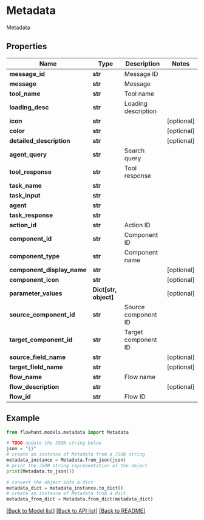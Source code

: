 # Metadata

Metadata

## Properties

Name | Type | Description | Notes
------------ | ------------- | ------------- | -------------
**message_id** | **str** | Message ID | 
**message** | **str** | Message | 
**tool_name** | **str** | Tool name | 
**loading_desc** | **str** | Loading description | 
**icon** | **str** |  | [optional] 
**color** | **str** |  | [optional] 
**detailed_description** | **str** |  | [optional] 
**agent_query** | **str** | Search query | 
**tool_response** | **str** | Tool response | 
**task_name** | **str** |  | 
**task_input** | **str** |  | 
**agent** | **str** |  | 
**task_response** | **str** |  | 
**action_id** | **str** | Action ID | 
**component_id** | **str** | Component ID | 
**component_type** | **str** | Component name | 
**component_display_name** | **str** |  | [optional] 
**component_icon** | **str** |  | [optional] 
**parameter_values** | **Dict[str, object]** |  | [optional] 
**source_component_id** | **str** | Source component ID | 
**target_component_id** | **str** | Target component ID | 
**source_field_name** | **str** |  | [optional] 
**target_field_name** | **str** |  | [optional] 
**flow_name** | **str** | Flow name | 
**flow_description** | **str** |  | [optional] 
**flow_id** | **str** | Flow ID | 

## Example

```python
from flowhunt.models.metadata import Metadata

# TODO update the JSON string below
json = "{}"
# create an instance of Metadata from a JSON string
metadata_instance = Metadata.from_json(json)
# print the JSON string representation of the object
print(Metadata.to_json())

# convert the object into a dict
metadata_dict = metadata_instance.to_dict()
# create an instance of Metadata from a dict
metadata_from_dict = Metadata.from_dict(metadata_dict)
```
[[Back to Model list]](../README.md#documentation-for-models) [[Back to API list]](../README.md#documentation-for-api-endpoints) [[Back to README]](../README.md)


